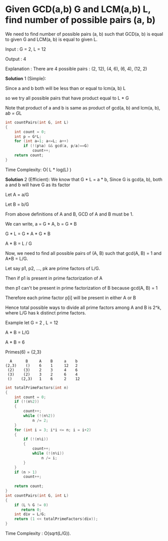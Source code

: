 # Given GCD(a,b) G and LCM(a,b) L, find number of possible pairs (a, b)

We need to find number of possible pairs (a, b) such that GCD(a, b) is equal to given G and LCM(a, b) is equal to given L.
    
Input : G = 2, L = 12
    
Output : 4
    
Explanation : There are 4 possible pairs : (2, 12), (4, 6), (6, 4), (12, 2)

**Solution** 1 (Simple):

Since a and b both will be less than or equal to lcm(a, b) L

so we try all possible pairs that have product equal to L * G

Note that product of a and b is same as product of gcd(a, b) and lcm(a, b), a*b = G*L

```cpp
int countPairs(int G, int L) 
{ 
    int count = 0; 
    int p = G*L; 
    for (int a=1; a<=L; a++) 
        if (!(p%a) && gcd(a, p/a)==G) 
            count++; 
    return count; 
} 
```
Time Complexity: O( L * log(L) )

**Solution** 2 (Efficient):
We know that G * L = a * b, Since G is gcd(a, b), both a and b will have G as its factor

Let A = a/G

Let B = b/G

From above definitions of A and B, GCD of A and B must be 1.
    
We can write, a = G * A, b = G * B

G * L = G * A * G * B

A * B = L / G

Now, we need to find all possible pairs of (A, B)
such that gcd(A, B) = 1 and A*B = L/G.
    
Let say p1, p2, ..., pk are prime factors of L/G.
    
Then if p1 is present in prime factorization of A 

then p1 can't be present in prime factorization of B because gcd(A, B) = 1
    
Therefore each prime factor p[i] will be present in either A or B

Hence total possible ways to divide all prime factors among A and B is 2^k, where L/G has k distinct prime factors.
    
Example let G = 2 , L = 12
    
A * B = L/G 

A * B = 6
    
Primes(6) = {2,3}
```
  A      B     A    B     a    b
(2,3)    ()    6    1     12   2
 (2)    (3)    2    3     4    6
 (3)    (2)    3    2     6    4
 ()    (2,3)   1    6     2    12
```


```cpp
int totalPrimeFactors(int n) 
{ 
    int count = 0; 
    if (!(n%2)) 
    { 
        count++; 
        while (!(n%2)) 
            n /= 2; 
    } 
    for (int i = 3; i*i <= n; i = i+2) 
    { 
        if (!(n%i)) 
        { 
            count++; 
            while (!(n%i)) 
                n /= i; 
        } 
    } 
    if (n > 1) 
        count++; 
  
    return count; 
}  
int countPairs(int G, int L) 
{ 
    if (L % G != 0) 
       return 0; 
    int div = L/G; 
    return (1 << totalPrimeFactors(div)); 
} 
```
Time Complexity : O(sqrt(L/G)).
